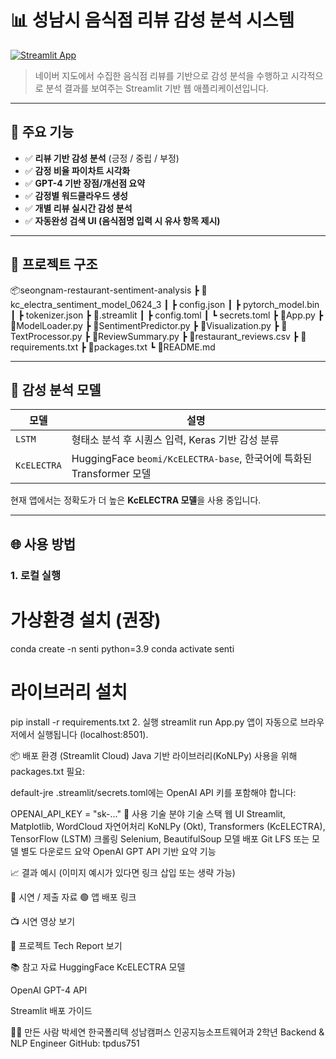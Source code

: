 # 📊 성남시 음식점 리뷰 감성 분석 시스템

[![Streamlit App](https://img.shields.io/badge/Streamlit-Deployed-brightgreen?logo=streamlit)](https://share.streamlit.io/your-deployment-link)

> 네이버 지도에서 수집한 음식점 리뷰를 기반으로 감성 분석을 수행하고 시각적으로 분석 결과를 보여주는 Streamlit 기반 웹 애플리케이션입니다.

---

## 🧠 주요 기능

- ✅ **리뷰 기반 감성 분석** (긍정 / 중립 / 부정)
- ✅ **감정 비율 파이차트 시각화**
- ✅ **GPT-4 기반 장점/개선점 요약**
- ✅ **감정별 워드클라우드 생성**
- ✅ **개별 리뷰 실시간 감성 분석**
- ✅ **자동완성 검색 UI (음식점명 입력 시 유사 항목 제시)**

---

## 📁 프로젝트 구조

📦seongnam-restaurant-sentiment-analysis
┣ 📂kc_electra_sentiment_model_0624_3
┃ ┣ config.json
┃ ┣ pytorch_model.bin
┃ ┣ tokenizer.json
┣ 📂.streamlit
┃ ┣ config.toml
┃ ┗ secrets.toml
┣ 📜App.py
┣ 📜ModelLoader.py
┣ 📜SentimentPredictor.py
┣ 📜Visualization.py
┣ 📜TextProcessor.py
┣ 📜ReviewSummary.py
┣ 📜restaurant_reviews.csv
┣ 📜requirements.txt
┣ 📜packages.txt
┗ 📜README.md

---

## 🧬 감성 분석 모델

| 모델 | 설명 |
|------|------|
| `LSTM` | 형태소 분석 후 시퀀스 입력, Keras 기반 감성 분류 |
| `KcELECTRA` | HuggingFace `beomi/KcELECTRA-base`, 한국어에 특화된 Transformer 모델 |

현재 앱에서는 정확도가 더 높은 **KcELECTRA 모델**을 사용 중입니다.

---

## 🌐 사용 방법

### 1. 로컬 실행

# 가상환경 설치 (권장)
conda create -n senti python=3.9
conda activate senti

# 라이브러리 설치
pip install -r requirements.txt
2. 실행
streamlit run App.py
앱이 자동으로 브라우저에서 실행됩니다 (localhost:8501).

📦 배포 환경 (Streamlit Cloud)
Java 기반 라이브러리(KoNLPy) 사용을 위해 packages.txt 필요:

default-jre
.streamlit/secrets.toml에는 OpenAI API 키를 포함해야 합니다:

OPENAI_API_KEY = "sk-..."
🧹 사용 기술
분야	기술 스택
웹 UI	Streamlit, Matplotlib, WordCloud
자연어처리	KoNLPy (Okt), Transformers (KcELECTRA), TensorFlow (LSTM)
크롤링	Selenium, BeautifulSoup
모델 배포	Git LFS 또는 모델 별도 다운로드
요약	OpenAI GPT API 기반 요약 기능

📈 결과 예시
(이미지 예시가 있다면 링크 삽입 또는 생략 가능)

🤖 시연 / 제출 자료
🟢 앱 배포 링크

📺 시연 영상 보기

📎 프로젝트 Tech Report 보기

📚 참고 자료
HuggingFace KcELECTRA 모델

OpenAI GPT-4 API

Streamlit 배포 가이드

🙋‍♀️ 만든 사람
박세연
한국폴리텍 성남캠퍼스
인공지능소프트웨어과 2학년
Backend & NLP Engineer
GitHub: tpdus751
